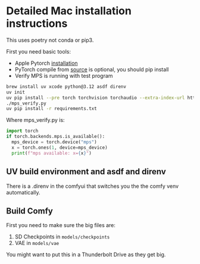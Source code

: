 # Detailed Mac installation instructions

This uses poetry not conda or pip3.

First you need basic tools:

- Apple Pytorch [installation](https://developer.apple.com/metal/pytorch/)
- PyTorch compile from [source](https://github.com/pytorch/pytorch#from-source)
  is optional, you should pip install
- Verify MPS is running with test program

```sh
brew install uv xcode python@3.12 asdf direnv
uv init
uv pip install --pre torch torchvision torchaudio --extra-index-url https://download.pytorch.org/whl/nightly/cpu
./mps_verify.py
uv pip install -r requirements.txt
```

Where mps_verify.py is:

```python
import torch
if torch.backends.mps.is_available():
  mps_device = torch.device("mps")
  x = torch.ones(1, device=mps_device)
  print(f"mps available: x={x}")
```

## UV build environment and asdf and direnv

There is a .direnv in the comfyui that switches you the the comfy venv
automatically.

## Build Comfy

First you need to make sure the big files are:

1. SD Checkpoints in `models/checkpoints`
1. VAE in `models/vae`

You might want to put this in a Thunderbolt Drive as they get big.
